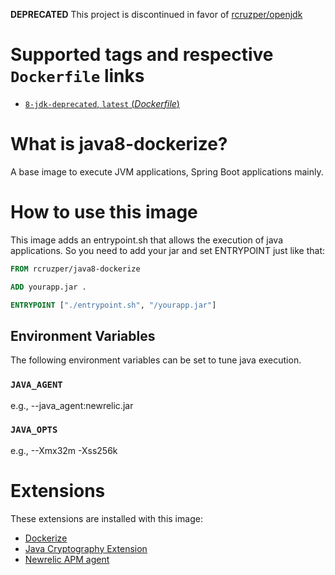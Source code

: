 **DEPRECATED** This project is discontinued in favor of [rcruzper/openjdk](https://github.com/rcruzper/openjdk)

# Supported tags and respective `Dockerfile` links

- [`8-jdk-deprecated`, `latest` (*Dockerfile*)](https://raw.githubusercontent.com/rcruzper/java8-dockerize/master/Dockerfile)

# What is java8-dockerize?

A base image to execute JVM applications, Spring Boot applications mainly.

# How to use this image

This image adds an entrypoint.sh that allows the execution of java applications. So you need to add your jar and set ENTRYPOINT just like that:
```Dockerfile
FROM rcruzper/java8-dockerize

ADD yourapp.jar .

ENTRYPOINT ["./entrypoint.sh", "/yourapp.jar"]
```

## Environment Variables

The following environment variables can be set to tune java execution.

### `JAVA_AGENT`
e.g., --java_agent:newrelic.jar

### `JAVA_OPTS`
e.g., --Xmx32m -Xss256k

# Extensions

These extensions are installed with this image:

- [Dockerize](https://github.com/jwilder/dockerize)
- [Java Cryptography Extension](https://en.wikipedia.org/wiki/Java_Cryptography_Extension)
- [Newrelic APM agent](https://newrelic.com/application-monitoring)
